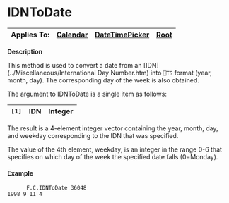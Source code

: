 




<h1 class="heading"><span class="name">IDNToDate</span></h1>

| Applies To: | [Calendar](../a-z/calendar.md) | [DateTimePicker](../a-z/datetimepicker.md) | [Root](../a-z/root.md) |
| --- | --- | --- | ---  |


**Description**


This method is used to convert a date from an [IDN](../Miscellaneous/International Day Number.htm) into `⎕TS` format (year, month, day). The corresponding day of the week is also obtained.


The argument to IDNToDate is a single item as follows:


| `[1]` | IDN | Integer |
| --- | --- | ---  |


The result is a 4-element integer vector containing the year, month, day, and weekday corresponding to the IDN that was specified.


The value of the 4th element, weekday, is an integer in the range 0-6 that specifies on which day of the week the specified date falls (0=Monday).

#### Example

```apl
      F.C.IDNToDate 36048
1998 9 11 4
```



